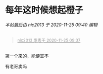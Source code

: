# 每年这时候想起橙子


<i class="pstatus"> 本帖最后由 nic2013 于 2020-11-25 09:40 编辑 </i><br />
<br />
<img id="aimg_EzRZ9" onclick="zoom(this, this.src, 0, 0, 0)" class="zoom" src="https://zs.junlin.li/cz.jpg" onmouseover="img_onmouseoverfunc(this)" onload="thumbImg(this)" border="0" alt="" />

<div class="quote"><blockquote><font size="2"><a href="https://www.hostloc.com/forum.php?mod=redirect&amp;goto=findpost&amp;pid=9513070&amp;ptid=769372" target="_blank"><font color="#999999">nic2013 发表于 2020-11-25 09:37</font></a></font></blockquote></div><br />
第一个来的，能便宜不<img src="static/image/smiley/default/lol.gif" smilieid="12" border="0" alt="" />

有老哥卖吗
